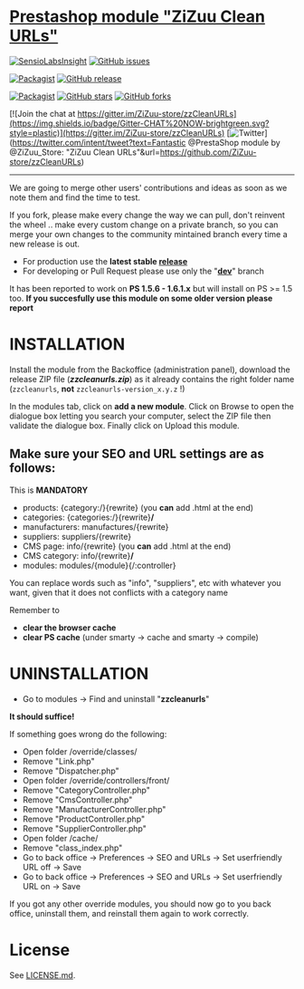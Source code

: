 [Prestashop module "ZiZuu Clean URLs"](https://github.com/ZiZuu-store/PrestaShop_module-CleanURLs)
=====

[![SensioLabsInsight](https://insight.sensiolabs.com/projects/0f609ac9-667f-4840-82d4-464e0f7c31ba/mini.png)](https://insight.sensiolabs.com/projects/0f609ac9-667f-4840-82d4-464e0f7c31ba)
[![GitHub issues](https://img.shields.io/github/issues/ZiZuu-store/zzCleanURLs.svg?style=plastic)](https://github.com/ZiZuu-store/zzCleanURLs/issues)

[![Packagist](https://img.shields.io/packagist/l/zizuu-store/zzcleanurls.svg?style=plastic)](https://creativecommons.org/licenses/by-nc-sa/4.0/)
[![GitHub release](https://img.shields.io/github/release/ZiZuu-store/zzCleanURLs.svg?style=plastic&label=latest)](https://github.com/ZiZuu-store/zzCleanURLs/releases/latest)

[![Packagist](https://img.shields.io/packagist/dt/zizuu-store/zzcleanurls.svg?style=plastic)](https://packagist.org/packages/zizuu-store/zzcleanurls)
[![GitHub stars](https://img.shields.io/github/stars/ZiZuu-store/zzCleanURLs.svg?style=social)](https://github.com/ZiZuu-store/zzCleanURLs/stargazers)
[![GitHub forks](https://img.shields.io/github/forks/ZiZuu-store/zzCleanURLs.svg?style=social&label=Forks)]()

[![Join the chat at https://gitter.im/ZiZuu-store/zzCleanURLs](https://img.shields.io/badge/Gitter-CHAT%20NOW-brightgreen.svg?style=plastic)](https://gitter.im/ZiZuu-store/zzCleanURLs)
[![Twitter](https://img.shields.io/twitter/url/https/github.com/ZiZuu-store/zzCleanURLs.svg?style=social)](https://twitter.com/intent/tweet?text=Fantastic @PrestaShop module by @ZiZuu_Store: "ZiZuu Clean URLs"&url=https://github.com/ZiZuu-store/zzCleanURLs)

___

We are going to merge other users' contributions and ideas as soon as we note them and find the time to test.

If you fork, please make every change the way we can pull, don't reinvent the wheel .. make every custom change on a private branch, so you can merge your own changes to the community mintained branch every time a new release is out.

* For production use the **latest stable [release](https://github.com/ZiZuu-store/zzCleanURLs/releases/)**
* For developing or Pull Request please use only the "**[dev](https://github.com/ZiZuu-store/zzCleanURLs/tree/dev)**" branch

It has been reported to work on **PS 1.5.6 - 1.6.1.x** but will install on PS >= 1.5 too.
**If you succesfully use this module on some older version please report**

# INSTALLATION

Install the module from the Backoffice (administration panel), download the release ZIP file (***zzcleanurls.zip***) as it already contains the right folder name (`zzcleanurls`, **not** `zzcleanurls-version_x.y.z` !)

In the modules tab, click on **add a new module**. Click on Browse to open the dialogue box letting you search your computer, select the ZIP file then validate the dialogue box. Finally click on Upload this module.

## Make sure your SEO and URL settings are as follows:
 
This is __MANDATORY__
 * products:         {category:/}{rewrite}              (you **can** add .html at the end)
 * categories:       {categories:/}{rewrite}**/**
 * manufacturers:    manufactures/{rewrite}
 * suppliers:        suppliers/{rewrite}
 * CMS page:         info/{rewrite}                       (you **can** add .html at the end)
 * CMS category:     info/{rewrite}**/**
 * modules:          modules/{module}{/:controller}

You can replace words such as "info", "suppliers", etc with whatever you want, given that it does not conflicts with a category name

Remember to 
 * **clear the browser cache**
 * **clear PS cache** (under smarty -> cache and smarty -> compile)

# UNINSTALLATION

* Go to modules -> Find and uninstall "**zzcleanurls**"

**It should suffice!**


If something goes wrong do the following:
* Open folder /override/classes/
 * Remove "Link.php"
 * Remove "Dispatcher.php"
* Open folder /override/controllers/front/
 * Remove "CategoryController.php"
 * Remove "CmsController.php"
 * Remove "ManufacturerController.php"
 * Remove "ProductController.php"
 * Remove "SupplierController.php"
* Open folder /cache/
 * Remove "class_index.php"
* Go to back office -> Preferences -> SEO and URLs -> Set userfriendly URL off -> Save
* Go to back office -> Preferences -> SEO and URLs -> Set userfriendly URL on -> Save


If you got any other override modules, you should now go to you back office, uninstall them, and reinstall them again to work correctly.

# License

See [LICENSE.md](LICENSE.md).
